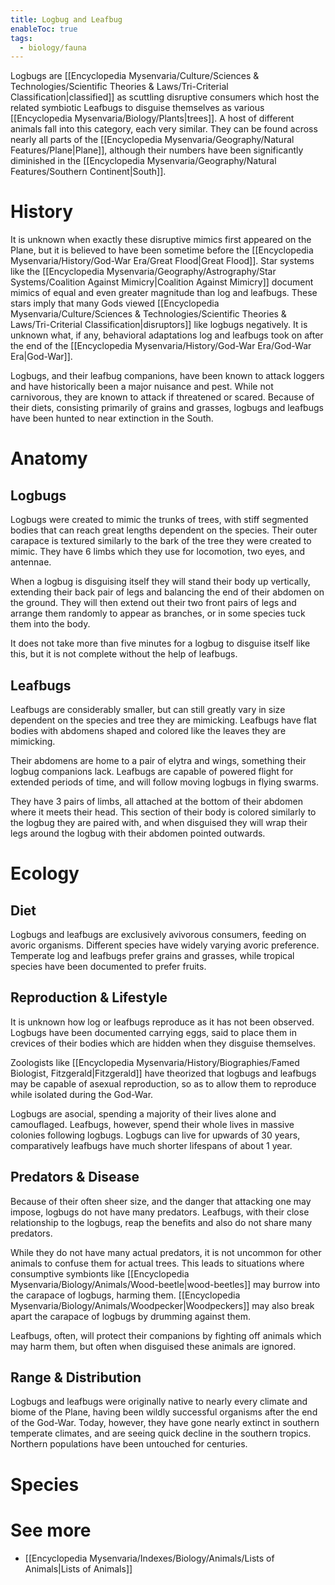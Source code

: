 ```yaml
---
title: Logbug and Leafbug
enableToc: true
tags:
  - biology/fauna
---
```


Logbugs are [[Encyclopedia Mysenvaria/Culture/Sciences & Technologies/Scientific Theories & Laws/Tri-Criterial Classification|classified]] as scuttling disruptive consumers which host the related symbiotic Leafbugs to disguise themselves as various [[Encyclopedia Mysenvaria/Biology/Plants|trees]]. A host of different animals fall into this category, each very similar. They can be found across nearly all parts of the [[Encyclopedia Mysenvaria/Geography/Natural Features/Plane|Plane]], although their numbers have been significantly diminished in the [[Encyclopedia Mysenvaria/Geography/Natural Features/Southern Continent|South]].
# History
It is unknown when exactly these disruptive mimics first appeared on the Plane, but it is believed to have been sometime before the [[Encyclopedia Mysenvaria/History/God-War Era/Great Flood|Great Flood]]. Star systems like the [[Encyclopedia Mysenvaria/Geography/Astrography/Star Systems/Coalition Against Mimicry|Coalition Against Mimicry]] document mimics of equal and even greater magnitude than log and leafbugs. These stars imply that many Gods viewed [[Encyclopedia Mysenvaria/Culture/Sciences & Technologies/Scientific Theories & Laws/Tri-Criterial Classification|disruptors]] like logbugs negatively. It is unknown what, if any, behavioral adaptations log and leafbugs took on after the end of the [[Encyclopedia Mysenvaria/History/God-War Era/God-War Era|God-War]].

Logbugs, and their leafbug companions, have been known to attack loggers and have historically been a major nuisance and pest. While not carnivorous, they are known to attack if threatened or scared. Because of their diets, consisting primarily of grains and grasses, logbugs and leafbugs have been hunted to near extinction in the South.
# Anatomy
## Logbugs
Logbugs were created to mimic the trunks of trees, with stiff segmented bodies that can reach great lengths dependent on the species. Their outer carapace is textured similarly to the bark of the tree they were created to mimic. They have 6 limbs which they use for locomotion, two eyes, and antennae.

When a logbug is disguising itself they will stand their body up vertically, extending their back pair of legs and balancing the end of their abdomen on the ground. They will then extend out their two front pairs of legs and arrange them randomly to appear as branches, or in some species tuck them into the body.

It does not take more than five minutes for a logbug to disguise itself like this, but it is not complete without the help of leafbugs.
## Leafbugs
Leafbugs are considerably smaller, but can still greatly vary in size dependent on the species and tree they are mimicking. Leafbugs have flat bodies with abdomens shaped and colored like the leaves they are mimicking. 

Their abdomens are home to a pair of elytra and wings, something their logbug companions lack. Leafbugs are capable of powered flight for extended periods of time, and will follow moving logbugs in flying swarms.

They have 3 pairs of limbs, all attached at the bottom of their abdomen where it meets their head. This section of their body is colored similarly to the logbug they are paired with, and when disguised they will wrap their legs around the logbug with their abdomen pointed outwards.
# Ecology
## Diet
Logbugs and leafbugs are exclusively avivorous consumers, feeding on avoric organisms. Different species have widely varying avoric preference. Temperate log and leafbugs prefer grains and grasses, while tropical species have been documented to prefer fruits.
## Reproduction & Lifestyle
It is unknown how log or leafbugs reproduce as it has not been observed. Logbugs have been documented carrying eggs, said to place them in crevices of their bodies which are hidden when they disguise themselves.

Zoologists like [[Encyclopedia Mysenvaria/History/Biographies/Famed Biologist, Fitzgerald|Fitzgerald]] have theorized that logbugs and leafbugs may be capable of asexual reproduction, so as to allow them to reproduce while isolated during the God-War.

Logbugs are asocial, spending a majority of their lives alone and camouflaged. Leafbugs, however, spend their whole lives in massive colonies following logbugs. Logbugs can live for upwards of 30 years, comparatively leafbugs have much shorter lifespans of about 1 year.
## Predators & Disease
Because of their often sheer size, and the danger that attacking one may impose, logbugs do not have many predators. Leafbugs, with their close relationship to the logbugs, reap the benefits and also do not share many predators.

While they do not have many actual predators, it is not uncommon for other animals to confuse them for actual trees. This leads to situations where consumptive symbionts like [[Encyclopedia Mysenvaria/Biology/Animals/Wood-beetle|wood-beetles]] may burrow into the carapace of logbugs, harming them. [[Encyclopedia Mysenvaria/Biology/Animals/Woodpecker|Woodpeckers]] may also break apart the carapace of logbugs by drumming against them.

Leafbugs, often, will protect their companions by fighting off animals which may harm them, but often when disguised these animals are ignored.
## Range & Distribution
Logbugs and leafbugs were originally native to nearly every climate and biome of the Plane, having been wildly successful organisms after the end of the God-War. Today, however, they have gone nearly extinct in southern temperate climates, and are seeing quick decline in the southern tropics. Northern populations have been untouched for centuries.
# Species

# See more
- [[Encyclopedia Mysenvaria/Indexes/Biology/Animals/Lists of Animals|Lists of Animals]]
